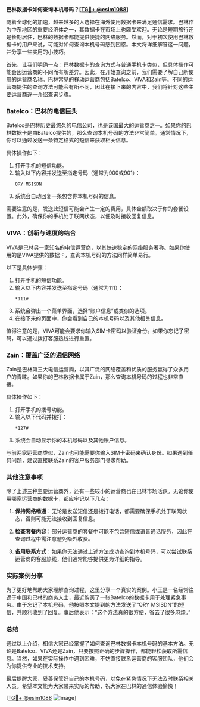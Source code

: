 **巴林数据卡如何查询本机号码？[[TG💪+ @esim1088](https://t.me/s/esim1088)]**

随着全球化的加速，越来越多的人选择在海外使用数据卡来满足通信需求。巴林作为中东地区的重要经济体之一，其数据卡在市场上也颇受欢迎。无论是短期旅行还是长期居住，巴林的数据卡都能提供便捷的网络服务。然而，对于初次使用巴林数据卡的用户来说，可能对如何查询本机号码感到困惑。本文将详细解答这一问题，并分享一些实用的小技巧。

首先，让我们明确一点：巴林数据卡的查询方式与普通手机卡类似，但具体操作可能会因运营商的不同而有所差异。因此，在开始查询之前，我们需要了解自己所使用的运营商名称。巴林常见的移动运营商包括Batelco、VIVA和Zain等。不同的运营商提供的查询方法可能会有所不同，因此在接下来的内容中，我们将针对这些主要运营商逐一介绍查询步骤。

### Batelco：巴林的电信巨头

Batelco是巴林历史最悠久的电信公司，也是该国最大的运营商之一。如果你的巴林数据卡是由Batelco提供的，那么查询本机号码的方法非常简单。通常情况下，你可以通过发送一条特定格式的短信来获取相关信息。

具体操作如下：
1. 打开手机的短信功能。
2. 输入以下内容并发送至指定号码（通常为900或901）：
   ```
   QRY MSISDN
   ```
3. 系统会自动回复一条包含你本机号码的信息。

需要注意的是，发送此短信可能会产生一定的费用，具体金额取决于你的套餐设置。此外，确保你的手机处于联网状态，以便及时接收回复信息。

### VIVA：创新与速度的结合

VIVA是巴林另一家知名的电信运营商，以其快速稳定的网络服务著称。如果你使用的是VIVA提供的数据卡，查询本机号码的方法同样简单易行。

以下是具体步骤：
1. 打开手机的短信功能。
2. 输入以下内容并发送至指定号码（通常为111）：
   ```
   *111#
   ```
3. 系统会弹出一个菜单界面，选择“账户信息”或类似的选项。
4. 在接下来的页面中，你会看到自己的本机号码以及其他相关信息。

值得注意的是，VIVA可能会要求你输入SIM卡密码以验证身份。如果你忘记了密码，可以通过拨打客服热线进行重置。

### Zain：覆盖广泛的通信网络

Zain是巴林第三大电信运营商，以其广泛的网络覆盖和优质的服务赢得了众多用户的青睐。如果你的巴林数据卡属于Zain，那么查询本机号码的过程也非常直接。

具体操作如下：
1. 打开手机的拨号功能。
2. 输入以下代码并拨打：
   ```
   *127#
   ```
3. 系统会自动显示你的本机号码以及其他账户信息。

与前两家运营商类似，Zain也可能需要你输入SIM卡密码来确认身份。如果遇到任何问题，建议直接联系Zain的客户服务部门寻求帮助。

### 其他注意事项

除了上述三种主要运营商外，还有一些较小的运营商也在巴林市场活跃。无论你使用哪家运营商的数据卡，都应牢记以下几点：

1. **保持网络畅通**：无论是发送短信还是拨打电话，都需要确保手机处于联网状态，否则可能无法接收到回复信息。
   
2. **检查套餐内容**：部分运营商的套餐中可能不包含短信或语音通话服务，因此在查询过程中需注意避免额外收费。

3. **备用联系方式**：如果你无法通过上述方法成功查询到本机号码，可以尝试联系运营商的客服热线，他们通常能够提供更为详细的指导。

### 实际案例分享

为了更好地帮助大家理解查询过程，这里分享一个真实的案例。小王是一名经常往返于中国和巴林的商务人士，最近购买了一张Batelco的数据卡用于处理紧急事务。由于忘记了本机号码，他按照本文提到的方法发送了“QRY MSISDN”的短信，并顺利收到了回复。事后他表示：“这个方法真的很方便，省去了很多麻烦。”

### 总结

通过以上介绍，相信大家已经掌握了如何查询巴林数据卡本机号码的基本方法。无论是Batelco、VIVA还是Zain，只要按照正确的步骤操作，都能轻松获取所需信息。当然，如果在实际操作中遇到困难，不妨直接联系运营商的客服团队，他们会为你提供专业的技术支持。

最后提醒大家，妥善保管好自己的本机号码，以免在紧急情况下无法及时联系相关人员。希望本文能为大家带来实际的帮助，祝大家在巴林的通信体验愉快！

[[TG💪+ @esim1088](https://t.me/s/esim1088) ![Image](https://i.postimg.cc/4NQfJmqS/Snipaste-2025-05-13-00-14-12.png)]
